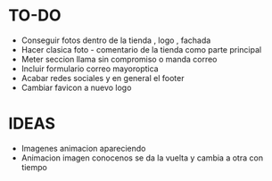 # TO-DO

- Conseguir fotos dentro de la tienda , logo , fachada
- Hacer clasica foto - comentario de la tienda como parte principal
- Meter seccion llama sin compromiso o manda correo
- Incluir formulario correo mayoroptica
- Acabar redes sociales y en general el footer
- Cambiar favicon a nuevo logo


# IDEAS

- Imagenes animacion apareciendo
- Animacion imagen conocenos se da la vuelta y cambia a otra con tiempo
